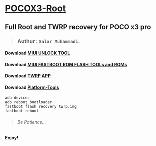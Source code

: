 # [POCOX3-Root](https://github.com/blanckth/POCOX3-Root/)
## Full Root and TWRP recovery for POCO x3 pro
> ### Authur : **`Salar Muhammadi`**.
#### Download [MIUI UNLOCK TOOL](https://en.miui.com/unlock/download_en.html)
#### Download [MIUI FASTBOOT ROM FLASH TOOLs and ROMs](https://c.mi.com/oc/miuidownload/detail?guide=2) 
#### Download [TWRP APP](https://play.google.com/store/apps/details?id=me.twrp.twrpapp)
#### Download [Platform-Tools](https://developer.android.com/studio/releases/platform-tools)

```CMD
adb devices
adb reboot bootloader
fastboot flash recovery twrp.img
fastboot reboot
```
> ###### Be Patience...

#### Enjoy!
